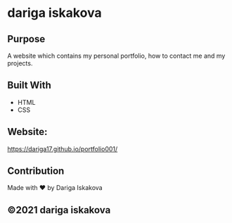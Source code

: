 # dariga iskakova
## Purpose
A website which contains my personal portfolio, how to contact me and my projects.

## Built With
* HTML
* CSS

## Website:
https://dariga17.github.io/portfolio001/

## Contribution
Made with ❤️ by Dariga Iskakova

## ©️2021 dariga iskakova 